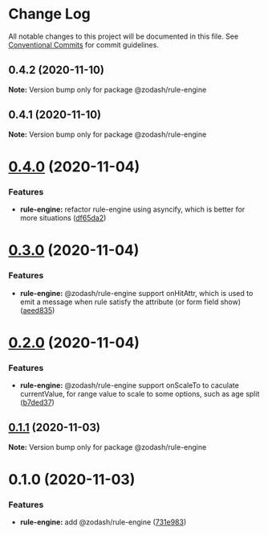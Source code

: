 # Change Log

All notable changes to this project will be documented in this file.
See [Conventional Commits](https://conventionalcommits.org) for commit guidelines.

## 0.4.2 (2020-11-10)

**Note:** Version bump only for package @zodash/rule-engine





## 0.4.1 (2020-11-10)

**Note:** Version bump only for package @zodash/rule-engine





# [0.4.0](https://github.com/zcorky/zodash/compare/@zodash/rule-engine@0.3.0...@zodash/rule-engine@0.4.0) (2020-11-04)


### Features

* **rule-engine:** refactor rule-engine using asyncify, which is better for more situations ([df65da2](https://github.com/zcorky/zodash/commit/df65da21edd1c9b51bf767929f9f59d798e78863))





# [0.3.0](https://github.com/zcorky/zodash/compare/@zodash/rule-engine@0.2.0...@zodash/rule-engine@0.3.0) (2020-11-04)


### Features

* **rule-engine:** @zodash/rule-engine support onHitAttr, which is used to emit a message when rule satisfy the attribute (or form field show) ([aeed835](https://github.com/zcorky/zodash/commit/aeed8351e03794fc2916396233698fe9b45cacf9))





# [0.2.0](https://github.com/zcorky/zodash/compare/@zodash/rule-engine@0.1.1...@zodash/rule-engine@0.2.0) (2020-11-04)


### Features

* **rule-engine:** @zodash/rule-engine support onScaleTo to caculate currentValue, for range value to scale to some options, such as age split ([b7ded37](https://github.com/zcorky/zodash/commit/b7ded37b5f3eb1b8b59e33f7c101fbd32ff7beec))





## [0.1.1](https://github.com/zcorky/zodash/compare/@zodash/rule-engine@0.1.0...@zodash/rule-engine@0.1.1) (2020-11-03)

**Note:** Version bump only for package @zodash/rule-engine





# 0.1.0 (2020-11-03)


### Features

* **rule-engine:** add @zodash/rule-engine ([731e983](https://github.com/zcorky/zodash/commit/731e983eb0669a2a00b87d9348fded66dbffa617))
